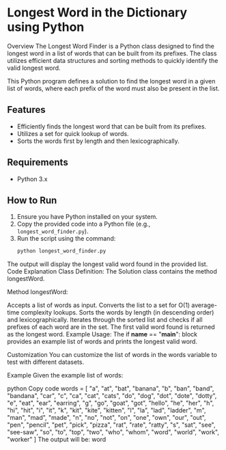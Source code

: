 # Longest Word in the Dictionary using Python
Overview
The Longest Word Finder is a Python class designed to find the longest word in a list of words that can be built from its prefixes. The class utilizes efficient data structures and sorting methods to quickly identify the valid longest word.

This Python program defines a solution to find the longest word in a given list of words, where each prefix of the word must also be present in the list.

## Features

- Efficiently finds the longest word that can be built from its prefixes.
- Utilizes a set for quick lookup of words.
- Sorts the words first by length and then lexicographically.

## Requirements

- Python 3.x

## How to Run

1. Ensure you have Python installed on your system.
2. Copy the provided code into a Python file (e.g., `longest_word_finder.py`).
3. Run the script using the command:
   ```bash
   python longest_word_finder.py
The output will display the longest valid word found in the provided list.
Code Explanation
Class Definition: The Solution class contains the method longestWord.

Method longestWord:

Accepts a list of words as input.
Converts the list to a set for O(1) average-time complexity lookups.
Sorts the words by length (in descending order) and lexicographically.
Iterates through the sorted list and checks if all prefixes of each word are in the set. The first valid word found is returned as the longest word.
Example Usage: The if __name__ == "__main__": block provides an example list of words and prints the longest valid word.

Customization
You can customize the list of words in the words variable to test with different datasets.

Example
Given the example list of words:

python
Copy code
words = [
    "a", "at", "bat", "banana", "b", "ban", "band", "bandana", 
    "car", "c", "ca", "cat", "cats", "do", "dog", 
    "dot", "dote", "dotty", "e", "eat", "ear", "earring", 
    "g", "go", "goat", "got", "hello", "he", "her", "h", 
    "hi", "hit", "i", "it", "k", "kit", "kite", "kitten",
    "l", "la", "lad", "ladder", "m", "man", "mad", "made", 
    "n", "no", "not", "on", "one", "own", "our", "out",
    "pen", "pencil", "pet", "pick", "pizza", "rat", "rate",
    "ratty", "s", "sat", "see", "see-saw", "so", "to", "top",
    "two", "who", "whom", "word", "world", "work", "worker"
]
The output will be:
word
